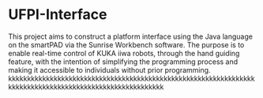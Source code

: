 # UFPI-Interface
This project aims to construct a platform interface using the Java language on the smartPAD via the Sunrise Workbench software. The purpose is to enable real-time control of KUKA iiwa robots, through the hand guiding feature, with the intention of simplifying the programming process and making it accessible to individuals without prior programming.
kkkkkkkkkkkkkkkkkkkkkkkkkkkkkkkkkkkkkkkkkkkkkkkkkkkkkkkkkkkkkkkkkkkkkkkkkkkkkkkkkkkkkkkkkkkkkkkkkkkkkkkkkk
